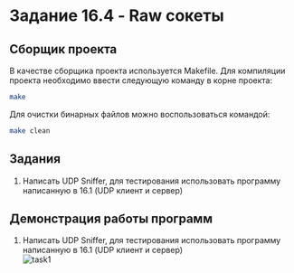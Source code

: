 # Задание 16.4 - Raw сокеты 
## Сборщик проекта
В качестве сборщика проекта используется Makefile. Для компиляции проекта необходимо ввести следующую команду в корне проекта:
``` bash
make
```
Для очистки бинарных файлов можно воспользоваться командой:
``` bash
make clean
```
## Задания
1) Написать UDP Sniffer, для тестирования использовать программу написанную в 16.1 (UDP клиент и сервер)   

## Демонстрация работы программ
1) Написать UDP Sniffer, для тестирования использовать программу написанную в 16.1 (UDP клиент и сервер)   
![task1](https://github.com/user-attachments/assets/d4fb7c42-bfb6-480f-a3c5-68052a9c852a)


